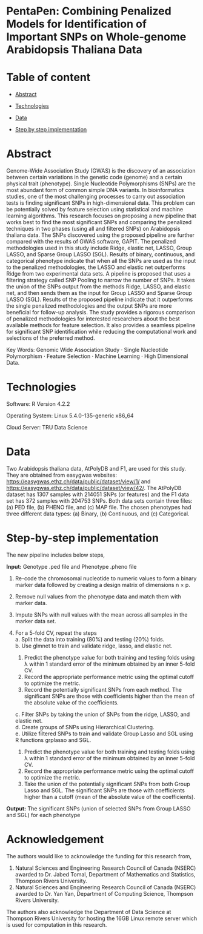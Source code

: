 #  PentaPen: Combining Penalized Models for Identification of Important SNPs on Whole-genome Arabidopsis Thaliana Data

#  Table of content

* [Abstract](#abstract)

* [Technologies](#technologies)

* [Data](#data)

* [Step by step implementation](#step-by-step-implementation)

#  Abstract

Genome-Wide Association Study (GWAS) is the discovery of  an association between certain variations in the genetic code (genome) and a certain physical trait (phenotype). Single Nucleotide Polymorphisms (SNPs) are the most abundant form of common simple DNA variants. In bioinformatics studies, one of the most challenging processes to carry out association tests is finding significant SNPs in high-dimensional data. This problem can be potentially solved by feature selection using statistical and machine learning algorithms. This research focuses on proposing a new pipeline that works best to find the most significant SNPs and comparing the penalized techniques in two phases (using all and filtered SNPs) on  Arabidopsis thaliana  data. The SNPs discovered using the proposed pipeline are further compared with the results of GWAS software, GAPIT. The penalized methodologies used  in this study include Ridge, elastic net, LASSO, Group LASSO, and  Sparse Group LASSO (SGL). Results of binary, continuous, and categorical phenotype indicate that when all the SNPs are used as the input to the penalized methodologies, the LASSO and elastic net outperforms Ridge from two experimental data sets. A pipeline is proposed that uses a filtering strategy called SNP Pooling to narrow the number of SNPs. It takes the union of the SNPs output from the methods Ridge, LASSO, and elastic net, and then sends them as the input for Group LASSO and  Sparse Group LASSO (SGL). Results of the proposed pipeline indicate  that it outperforms the single penalized methodologies and the output SNPs are more beneficial for follow-up analysis. The study provides a rigorous comparison of penalized methodologies for interested researchers  about the best available methods for feature selection. It also provides  a seamless pipeline for significant SNP identification while reducing the computational work and selections of the preferred method.

Key Words: Genomic Wide Association Study  ·  Single Nucleotide Polymorphism  ·  Feature Selection  ·  Machine Learning  ·  High Dimensional Data.

#  Technologies

Software: R Version 4.2.2

Operating System: Linux 5.4.0-135-generic x86_64

Cloud Server: TRU Data Science

#  Data


Two  Arabidopsis thaliana  data, AtPolyDB and F1, are used for this study. They are obtained from easygwas websites: https://easygwas.ethz.ch/data/public/dataset/view/1/ and https://easygwas.ethz.ch/data/public/dataset/view/42/. The AtPolyDB dataset has 1307 samples with 214051 SNPs (or features) and the F1 data set has 372 samples with 204753 SNPs. Both data sets contain three files: (a) PED file, (b) PHENO file, and (c) MAP file. The chosen phenotypes had three different data types: (a) Binary, (b) Continuous, and (c) Categorical.

#  Step-by-step implementation

The new pipeline includes below steps,

<b>Input:</b>  Genotype .ped file and Phenotype .pheno file  
1. Re-code the chromosomal nucleotide to numeric values to form a binary marker data followed by creating a design matrix of dimensions n  ×  p.
2. Remove null values from the phenotype data and match them with marker data.  
3. Impute SNPs with null values with the mean across all samples in the marker data set.  
4. For a 5-fold CV, repeat the steps  
a. Split the data into training (80%) and testing (20%) folds.  
b. Use glmnet to train and validate ridge, lasso, and elastic net.
	1. Predict the phenotype value for both training and testing  folds using  λ  within 1 standard error of the minimum obtained by an inner 5-fold CV.  
	2. Record the appropriate performance metric using the optimal cutoff to optimize the metric.  
	3. Record the potentially significant SNPs from each method. The significant SNPs are those with coefficients higher than the mean of the absolute value of the coefficients.

	c. Filter SNPs by taking the union of SNPs from the ridge, LASSO, and elastic net.  
d. Create groups of SNPs using Hierarchical Clustering.  
e. Utilize filtered SNPs to train and validate Group Lasso and SGL using R functions grplasso and SGL.
	1. Predict the phenotype value for both training and testing folds using  λ  within 1 standard error of the minimum obtained by an inner 5-fold CV.  
	2. Record the appropriate performance metric using the optimal cutoff to optimize the metric.  
	3. Take the union of the potentially significant SNPs from both Group Lasso and SGL. The significant SNPs are those with coefficients higher than a cutoff (mean of the absolute value of the coefficients).

<b>Output:</b>  The significant SNPs (union of selected SNPs from Group LASSO and SGL) for each phenotype

#  Acknowledgement


The authors would like to acknowledge the funding for this research from,  
1. Natural Sciences and Engineering Research Council of Canada (NSERC) awarded to Dr. Jabed Tomal, Department of Mathematics and Statistics, Thompson Rivers University.  
2. Natural Sciences and Engineering Research Council of Canada (NSERC)  awarded to Dr. Yan Yan, Department of Computing Science, Thompson Rivers University.

The authors also acknowledge the Department of Data Science at Thompson Rivers University for hosting the 16GB Linux remote server which is used for computation in this research.
